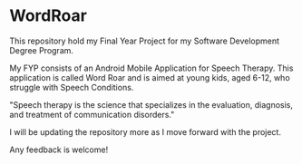 # WordRoar

This repository hold my Final Year Project for my Software Development Degree Program.

My FYP consists of an Android Mobile Application for Speech Therapy. 
This application is called Word Roar and is aimed at young kids, aged 6-12, who struggle with Speech Conditions.

"Speech therapy is the science that specializes in the evaluation, diagnosis, and treatment of communication disorders."

I will be updating the repository more as I move forward with the project.

Any feedback is welcome!
